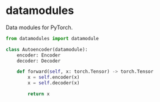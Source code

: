 # datamodules

Data modules for PyTorch.

```python
from datamodules import datamodule

class Autoencoder(datamodule):
    encoder: Encoder
    decoder: Decoder

    def forward(self, x: torch.Tensor) -> torch.Tensor
        x = self.encoder(x)
        x = self.decoder(x)

        return x
```

